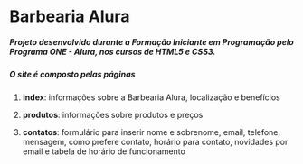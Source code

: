 # Barbearia Alura

##### Projeto desenvolvido durante a Formação Iniciante em Programação pelo Programa ONE - Alura, nos cursos de HTML5 e CSS3.

##### O site é composto pelas páginas 

1. **index**: informações sobre a Barbearia Alura, localização e benefícios

2. **produtos**: informações sobre produtos e preços

3. **contatos**: formulário para inserir nome e sobrenome, email, telefone, mensagem, como prefere contato, horário para contato, novidades por email e tabela de horário de funcionamento